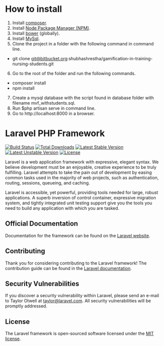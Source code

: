 # How to install
1. Install [composer](https://getcomposer.org/download/).
2. Install [Node Package Manager (NPM)](https://nodejs.org/en/download/).
3. Install [bower](https://bower.io/#install-bower) (globally).
4. Install [MySql](http://dev.mysql.com/doc/refman/5.7/en/installing.html).
5. Clone the project in a folder with the following command in command line.
- git clone git@bitbucket.org:shubhashrestha/gamification-in-training-nursing-students.git
6. Go to the root of the folder and run the following commands.
- composer install
- npm install
7. Create a mysql database with the script found in database folder with filename mvf_withstudents.sql.
8. Run $php artisan serve in command line.
9. Go to http://localhost:8000 in a browser.


# Laravel PHP Framework

[![Build Status](https://travis-ci.org/laravel/framework.svg)](https://travis-ci.org/laravel/framework)
[![Total Downloads](https://poser.pugx.org/laravel/framework/d/total.svg)](https://packagist.org/packages/laravel/framework)
[![Latest Stable Version](https://poser.pugx.org/laravel/framework/v/stable.svg)](https://packagist.org/packages/laravel/framework)
[![Latest Unstable Version](https://poser.pugx.org/laravel/framework/v/unstable.svg)](https://packagist.org/packages/laravel/framework)
[![License](https://poser.pugx.org/laravel/framework/license.svg)](https://packagist.org/packages/laravel/framework)

Laravel is a web application framework with expressive, elegant syntax. We believe development must be an enjoyable, creative experience to be truly fulfilling. Laravel attempts to take the pain out of development by easing common tasks used in the majority of web projects, such as authentication, routing, sessions, queueing, and caching.

Laravel is accessible, yet powerful, providing tools needed for large, robust applications. A superb inversion of control container, expressive migration system, and tightly integrated unit testing support give you the tools you need to build any application with which you are tasked.

## Official Documentation

Documentation for the framework can be found on the [Laravel website](http://laravel.com/docs).

## Contributing

Thank you for considering contributing to the Laravel framework! The contribution guide can be found in the [Laravel documentation](http://laravel.com/docs/contributions).

## Security Vulnerabilities

If you discover a security vulnerability within Laravel, please send an e-mail to Taylor Otwell at taylor@laravel.com. All security vulnerabilities will be promptly addressed.

## License

The Laravel framework is open-sourced software licensed under the [MIT license](http://opensource.org/licenses/MIT).
